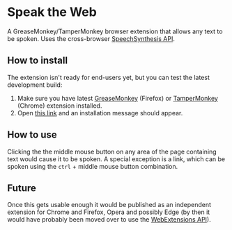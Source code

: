 # Speak the Web

A GreaseMonkey/TamperMonkey browser extension that allows any text to be spoken. Uses the cross-browser [SpeechSynthesis API](https://developer.mozilla.org/en-US/docs/Web/API/SpeechSynthesis).

## How to install

The extension isn't ready for end-users yet, but you can test the latest development build:

1. Make sure you have latest [GreaseMonkey](https://addons.mozilla.org/en-US/firefox/addon/greasemonkey/) (Firefox) or [TamperMonkey](https://chrome.google.com/webstore/detail/tampermonkey/dhdgffkkebhmkfjojejmpbldmpobfkfo?hl=en) (Chrome) extension installed.
2. Open [this link](https://rawgit.com/rotemdan/speak-the-web/master/build/speak-the-web.user.js) and an installation message should appear.

## How to use

Clicking the the middle mouse button on any area of the page containing text would cause it to be spoken. A special exception is a link, which can be spoken using the `ctrl` + middle mouse button combination.

## Future

Once this gets usable enough it would be published as an independent extension for Chrome and Firefox, Opera and possibly Edge (by then it would have probably been moved over to use the [WebExtensions API](https://developer.mozilla.org/en-US/Add-ons/WebExtensions)).